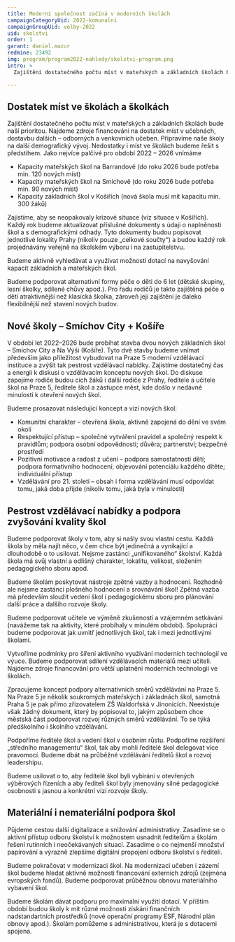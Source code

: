 ```yaml
---
title: Moderní společnost začíná v moderních školách
campaignCategoryUid: 2022-komunalni
campaignGroupUid: volby-2022
uid: skolstvi
order: 1
garant: daniel.mazur
redmine: 23492
img: program/program2022-nahledy/skolstvi-program.png
intro: >
  Zajištění dostatečného počtu míst v mateřských a základních školách bude naší prioritou. Najdeme zdroje financování na navyšování kapacit ZŠ (např. stavba dvou nových škol na Smíchově a v Košířích) i na vyřešení akutního nedostatku míst v MŠ na Barrandově a na Smíchově. Budeme usilovat o to, aby obě nově budované základní školy (Smíchov City, Košíře – Na Výši) byly od samého začátku koncipované jako moderní vzdělávací instituce. Hlavní principy, které budeme prosazovat budou respektující přístup, komunitní charakter, pozitivní motivace a radost z učení a vzdělávání pro 21. století. Budeme dbát o zvyšování kvality vzdělávání ve všech školách a školkách a podporovat vzájemnou komunikaci města, ředitelů, pedagogů, rodičů i dětí. Každá škola si musí najít svou jedinečnou cestu a vědět v čem bude vynikat. Budeme podporovat další digitalizaci škol s cílem především ulevit školám od administrativy.

---
```


## Dostatek míst ve školách a školkách
Zajištění dostatečného počtu míst v mateřských a základních školách bude naší prioritou. Najdeme zdroje financování na dostatek míst v učebnách, dostavbu dalších – odborných a venkovních učeben. Připravíme naše školy na další demografický vývoj. Nedostatky i míst ve školách budeme řešit s předstihem. Jako nejvíce palčivé pro období 2022 – 2026 vnímáme
- Kapacity mateřských škol na Barrandově (do roku 2026 bude potřeba min. 120 nových míst)
- Kapacity mateřských škol na Smíchově (do roku 2026 bude potřeba min. 90 nových míst)
- Kapacity základních škol v Košířích (nová škola musí mít kapacitu min. 300 žáků)

Zajistíme, aby se neopakovaly krizové situace (viz situace v Košířích). Každý rok budeme aktualizovat příslušné dokumenty s údaji o naplněnosti škol a s demografickými odhady. Tyto dokumenty budou popisovat jednotlivé lokality Prahy (nikoliv pouze „celkové součty“) a budou každý rok projednávány veřejně na školském výboru i na zastupitelstvu.

Budeme aktivně vyhledávat a využívat možnosti dotací na navyšování kapacit základních a mateřských škol.

Budeme podporovat alternativní formy péče o děti do 6 let (dětské skupiny, lesní školky, sdílené chůvy apod.). Pro řadu rodičů je takto zajištěná péče o děti atraktivnější než klasická školka, zároveň její zajištění je daleko flexibilnější než stavení nových budov.

## Nové školy – Smíchov City + Košíře
V období let 2022–2026 bude probíhat stavba dvou nových základních škol – Smíchov City a Na Výši (Košíře). Tyto dvě stavby budeme vnímat především jako příležitost vybudovat na Praze 5 moderní vzdělávací instituce a zvýšit tak pestrost vzdělávací nabídky.
Zajistíme dostatečný čas a energii k diskusi o vzdělávacím konceptu nových škol. Do diskuse zapojíme rodiče budou cích žáků i další rodiče z Prahy, ředitele a učitele škol na Praze 5, ředitele škol a zástupce měst, kde došlo v nedávné minulosti k otevření nových škol.

Budeme prosazovat následující koncept a vizi nových škol:
- Komunitní charakter – otevřená škola, aktivně zapojená do dění ve svém okolí
- Respektující přístup – společné vytváření pravidel a společný respekt k pravidlům; podpora osobní odpovědnosti; důvěra; partnerství; bezpečné prostředí
- Pozitivní motivace a radost z učení – podpora samostatnosti dětí; podpora formativního hodnocení; objevování potenciálu každého dítěte; individuální přístup
- Vzdělávání pro 21. století – obsah i forma vzdělávání musí odpovídat tomu, jaká doba přijde (nikoliv tomu, jaká byla v minulosti)

## Pestrost vzdělávací nabídky a podpora zvyšování kvality škol
Budeme podporovat školy v tom, aby si našly svou vlastní cestu. Každá škola by měla najít něco, v čem chce být jedinečná a vynikající a dlouhodobě o to usilovat. Nejsme zastánci „unifikovaného“ školství. Každá škola má svůj vlastní a odlišný charakter, lokalitu, velikost, složením pedagogického sboru apod. 

Budeme školám poskytovat nástroje zpětné vazby a hodnocení. Rozhodně ale nejsme zastánci plošného hodnocení a srovnávání škol! Zpětná vazba má především sloužit vedení škol i pedagogickému sboru pro plánování další práce a dalšího rozvoje školy.

Budeme podporovat učitele ve výměně zkušeností a vzájemném setkávání (navážeme tak na aktivity, které probíhaly v minulém období). Spolupráci budeme podporovat jak uvnitř jednotlivých škol, tak i mezi jednotlivými školami.

Vytvoříme podmínky pro šíření aktivního využívání moderních technologií ve výuce. Budeme podporovat sdílení vzdělávacích materiálů mezi učiteli. Najdeme zdroje financování pro větší uplatnění moderních technologií ve školách. 

Zpracujeme koncept podpory alternativních směrů vzdělávání na Praze 5. Na Praze 5 je několik soukromých mateřských i základnách škol, samotná Praha 5 je pak přímo zřizovatelem ZŠ Waldorfská v Jinonicích. Neexistuje však žádný dokument, který by popisoval to, jakým způsobem chce městská část podporovat rozvoj různých směrů vzdělávání. To se týká předškolního i školního vzdělávání.

Podpoříme ředitele škol a vedení škol v osobním růstu. Podpoříme rozšíření „středního managementu“ škol, tak aby mohli ředitelé škol delegovat více pravomocí. Budeme dbát na průběžné vzdělávání ředitelů škol a rozvoj leadershipu.

Budeme usilovat o to, aby ředitelé škol byli vybíráni v otevřených výběrových řízeních a aby řediteli škol byly jmenovány silné pedagogické osobnosti s jasnou a konkrétní vizí rozvoje školy.

## Materiální i nemateriální podpora škol
Půjdeme cestou další digitalizace a snižování administrativy. Zasadíme se o aktivní přístup odboru školství k možnostem usnadnit ředitelům a školám řešení rutinních i neočekávaných situací. Zasadíme o co nejmenší množství papírování a výrazně zlepšíme digitální propojení odboru školství s řediteli.

Budeme pokračovat v modernizaci škol. Na modernizaci učeben i zázemí škol budeme hledat aktivně možnosti financování externích zdrojů (zejména evropských fondů). Budeme podporovat průběžnou obnovu materiálního vybavení škol.

Budeme školám dávat podporu pro maximální využití dotací. V příštím období budou školy k mít různé možnosti získání finančních nadstandartních prostředků (nové operační programy ESF, Národní plán obnovy apod.). Školám pomůžeme s administrativou, která je s dotacemi spojena.
